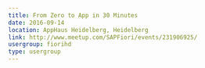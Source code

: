 ```yaml
---
title: From Zero to App in 30 Minutes
date: 2016-09-14
location: AppHaus Heidelberg, Heidelberg
link: http://www.meetup.com/SAPFiori/events/231906925/
usergroup: fiorihd
type: usergroup
---
```

